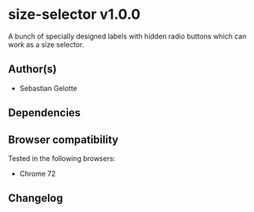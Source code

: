 # size-selector v1.0.0

A bunch of specially designed labels with hidden radio buttons which can work as a size selector.

## Author(s)

- Sebastian Gelotte

## Dependencies



## Browser compatibility

Tested in the following browsers:

- Chrome 72

## Changelog


